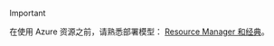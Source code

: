 > [!IMPORTANT]
> 在使用 Azure 资源之前，请熟悉部署模型： [Resource Manager 和经典](../articles/azure-resource-manager/resource-manager-deployment-model.md)。

